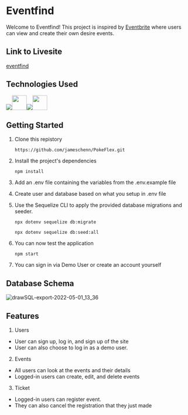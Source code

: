 # Eventfind
Welcome to Eventfind! This project is inspired by [Eventbrite](https://www.eventbrite.com/) where users can view and create their own desire events.

## Link to Livesite
[eventfind](https://eventfind.herokuapp.com/)

## Technologies Used
<img src="https://img.icons8.com/color/48/000000/javascript--v1.png"/><img src="https://cdn.jsdelivr.net/gh/devicons/devicon/icons/express/express-original-wordmark.svg" height=40/><img src="https://img.icons8.com/color/48/000000/css3.png"/><img src="https://cdn.jsdelivr.net/gh/devicons/devicon/icons/sequelize/sequelize-original.svg" height=40 />

## Getting Started
1. Clone this repistory

    ```https://github.com/jameschenn/PokeFlex.git```

2. Install the project's dependencies

    ```npm install```

3. Add an .env file containing the variables from the .env.example file

4. Create user and database based on what you setup in .env file

5. Use the Sequelize CLI to apply the provided database migrations and seeder.

    ```npx dotenv sequelize db:migrate```

    ```npx dotenv sequelize db:seed:all```

6. You can now test the application

    ```npm start```

7. You can sign in via Demo User or create an account yourself

## Database Schema
![drawSQL-export-2022-05-01_13_36](https://user-images.githubusercontent.com/94093737/166179917-82286b4b-ec00-44f7-8371-4b350260e8d3.png)

## Features
1. Users
* User can sign up, log in, and sign up of the site
* User can also choose to log in as a demo user.
2. Events
* All users can look at the events and their details
* Logged-in users can create, edit, and delete events
3. Ticket
* Logged-in users can register event.
* They can also cancel the registration that they just made


